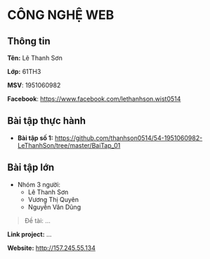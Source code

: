 # CÔNG NGHỆ WEB

## Thông tin

**Tên:** Lê Thanh Sơn

**Lớp:** 61TH3

**MSV**: 1951060982

**Facebook**: https://www.facebook.com/lethanhson.wist0514


## Bài tập thực hành
* **Bài tập số 1:** https://github.com/thanhson0514/54-1951060982-LeThanhSon/tree/master/BaiTap_01

## Bài tập lớn
- Nhóm 3 người:
    - Lê Thanh Sơn
    - Vương Thị Quyên
    - Nguyễn Văn Dũng

> Đề tài: ...

**Link project:** ...

**Website:** http://157.245.55.134